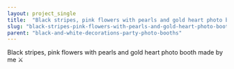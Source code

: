 ```yaml
---
layout: project_single
title:  "Black stripes, pink flowers with pearls and gold heart photo booth made by me ️"
slug: "black-stripes-pink-flowers-with-pearls-and-gold-heart-photo-booth-made-by-me"
parent: "black-and-white-decorations-party-photo-booths"
---
```

Black stripes, pink flowers with pearls and gold heart photo booth made by me ⚔️